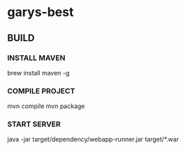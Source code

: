 # garys-best
  
## BUILD

### INSTALL MAVEN
brew install maven -g

### COMPILE PROJECT
mvn compile
mvn package

### START SERVER
java -jar target/dependency/webapp-runner.jar target/*.war
